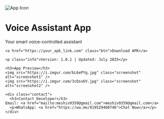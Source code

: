 <!DOCTYPE html>
<html>
<head>
  <title>Voice Assistant - Download</title>
  <style>

    style {
        h1 {
  font-size: 32px;
  margin-top: 20px;
  margin-bottom: 10px;
  letter-spacing: 1px;
}

p {
  font-size: 18px;
  margin-bottom: 20px;
  color: #333;
}

    body {
      font-family: Arial, sans-serif;
      text-align: center;
      background-color: #f4f4f4;
      margin: 0;
      padding: 0;
    }
    .container {
      background: white;
      margin: 50px auto;
      padding: 30px;
      max-width: 600px;
      border-radius: 12px;
      box-shadow: 0 4px 15px rgba(0,0,0,0.1);
    }
    img.icon {
      width: 120px;
      border-radius: 20px;
      margin-bottom: 20px;
    }
    img.screenshot {
      width: 100%;
      border-radius: 10px;
      margin: 10px 0;
    }
    .btn {
      padding: 14px 30px;
      background-color: #28a745;
      color: white;
      font-size: 16px;
      border-radius: 6px;
      text-decoration: none;
    }
    .info {
      color: gray;
      font-size: 14px;
      margin-top: 20px;
    }
    .contact {
      margin-top: 20px;
    }
  </style>
</head>
<body>
  <div class="container">
    <img src="https://i.imgur.com/jW3bWqF.png" class="icon" alt="App Icon" />
    <h1>Voice Assistant App</h1>
    <p>Your smart voice-controlled assistant</p>

    <a href="https://your_apk_link.com" class="btn">Download APK</a>

    <p class="info">Version: 1.0.1 | Updated: July 2025</p>

    <h3>App Preview</h3>
    <img src="https://i.imgur.com/bL6ePYg.jpg" class="screenshot" alt="screenshot1" />
    <img src="https://i.imgur.com/3cQsx6V.jpg" class="screenshot" alt="screenshot2" />

    <div class="contact">
      <h3>Contact Developer</h3>
    Email: <a href="mailto:meshiv9359@gmail.com">meshiv9359@gmail.com</a>
      <p>WhatsApp: <a href="https://wa.me/919529460746">Chat Now</a></p>
    </div>
  </div>
</body>
</html>
